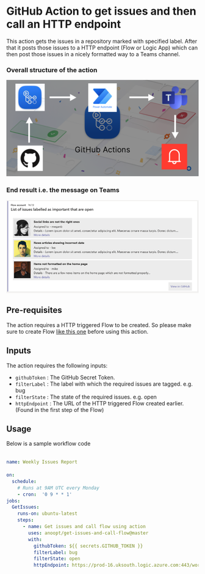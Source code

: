 # GitHub Action to get issues and then call an HTTP endpoint

This action gets the issues in a repository marked with specified label. After that it posts those issues to a HTTP endpoint (Flow or Logic App) which can then post those issues in a nicely formatted way to a Teams channel.

### Overall structure of the action
![Overall structure](./images/Action.png)

### End result i.e. the message on Teams
![End result](./images/Endresult.png)

## Pre-requisites
The action requires a HTTP triggered Flow to be created. So please make sure to create Flow [like this one](https://github.com/anoopt/get-issues-http-post/blob/main/assets/Post_GitHub_Issues_to_Teams_Channel.zip) before using this action.

## Inputs
The action requires the following inputs:
- `githubToken` : The GitHub Secret Token.
- `filterLabel` : The label with which the required issues are tagged. e.g. bug
- `filterState` : The state of the required issues. e.g. open
- `httpEndpoint` : The URL of the HTTP triggered Flow created earlier. (Found in the first step of the Flow)

## Usage
Below is a sample workflow code
```yaml

name: Weekly Issues Report

on:
  schedule:
    # Runs at 9AM UTC every Monday 
    - cron:  '0 9 * * 1'
jobs:
  GetIssues:
    runs-on: ubuntu-latest
    steps:
      - name: Get issues and call flow using action 
        uses: anoopt/get-issues-and-call-flow@master
        with:
          githubToken: ${{ secrets.GITHUB_TOKEN }}
          filterLabel: bug
          filterState: open
          httpEndpoint: https://prod-16.uksouth.logic.azure.com:443/workflows/......
```